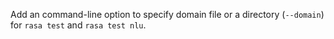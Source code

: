 Add an command-line option to specify domain file or a directory (`--domain`) for `rasa test` and `rasa test nlu`.
